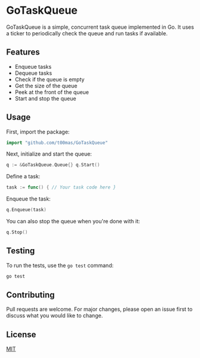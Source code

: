 # GoTaskQueue

GoTaskQueue is a simple, concurrent task queue implemented in Go. It uses a ticker to periodically check the queue and run tasks if available.

## Features

- Enqueue tasks
- Dequeue tasks
- Check if the queue is empty
- Get the size of the queue
- Peek at the front of the queue
- Start and stop the queue

## Usage

First, import the package:

```go
import "github.com/t00mas/GoTaskQueue"
```

Next, initialize and start the queue:

```go
q := &GoTaskQueue.Queue{} q.Start()
```

Define a task:

```go
task := func() { // Your task code here }
```

Enqueue the task:

```go
q.Enqueue(task)
```

You can also stop the queue when you're done with it:

```go
q.Stop()
```

## Testing

To run the tests, use the `go test` command:

```bash
go test
```

## Contributing

Pull requests are welcome. For major changes, please open an issue first to discuss what you would like to change.

## License

[MIT](https://choosealicense.com/licenses/mit/)
